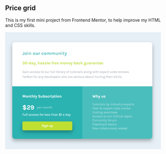 ## Price grid

This is my first mini project from Frontend Mentor, to help improve my HTML and CSS skills.

<div>
  <img src="https://raw.githubusercontent.com/anacrispee/price-grid/main/images/desktop-version.png" alt="desktop-version">
</div>
